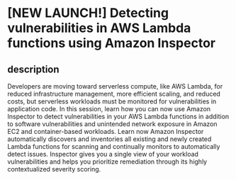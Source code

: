 # [NEW LAUNCH!] Detecting vulnerabilities in AWS Lambda functions using Amazon Inspector

## description

Developers are moving toward serverless compute, like AWS Lambda, for reduced infrastructure management, more efficient scaling, and reduced costs, but serverless workloads must be monitored for vulnerabilities in application code. In this session, learn how you can now use Amazon Inspector to detect vulnerabilities in your AWS Lambda functions in addition to software vulnerabilities and unintended network exposure in Amazon EC2 and container-based workloads. Learn now Amazon Inspector automatically discovers and inventories all existing and newly created Lambda functions for scanning and continually monitors to automatically detect issues. Inspector gives you a single view of your workload vulnerabilities and helps you prioritize remediation through its highly contextualized severity scoring.

## 
